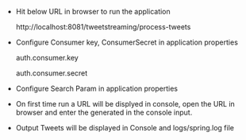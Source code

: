 - Hit below URL in browser to run the application

  http://localhost:8081/tweetstreaming/process-tweets

- Configure Consumer key, ConsumerSecret in application properties

  auth.consumer.key 
  
  auth.consumer.secret 

- Configure Search Param in application properties

- On first time run a URL will be displyed in console, open the URL in browser and enter the 
  generated in the console input.

- Output Tweets will be displayed in Console and logs/spring.log file

